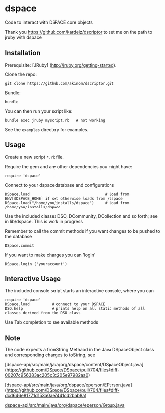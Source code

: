 # dspace

Code to interact with DSPACE core objects 

Thank you https://github.com/kardeiz/dscriptor to set me on the path to jruby with dspace 

## Installation

Prerequisite:  [JRuby] (http://jruby.org/getting-started).

Clone the repo: 

`git clone https://github.com/akinom/dscriptor.git`

Bundle:

`bundle`

You can then run your script like:

`bundle exec jruby myscript.rb   # not working` 

See the `examples` directory for examples.

## Usage

Create a new script `*.rb` file.

Require the gem and any other dependencies you might have:

```
require 'dspace'
```

Connect to your dspace database and configurations 

```
DSpace.load                                  # load from ENV[$DSPACE_HOME] if set otherwise loads from /dspace
DSpace.load("/home/you/installs/dspace")     # load from /home/you/installs/dspace
```

Use the included classes DSO, DCommunity, DCollection and so forth; see in lib/dspace. 
This is work in progress 

Remember to call the commit methods if you want changes to be pushed to the database 

```
DSpace.commit 
```

If you want to make changes you can 'login' 

```
DSpace.login ('youraccount') 
```

## Interactive Usage 

The included console script starts an interactive console, where you can 

```
require 'dspace'
DSpace.load          # connect to your DSPACE 
DSO.help             # prints help on all static methods of all classes derived from the DSO class  
```

Use Tab completion to see available methods 


## Note 

The code expects a fromString Methaod in the Java DSpaceObject class and corresponding changes to toString, see 
 
[dspace-api/src/main/java/org/dspace/content/DSpaceObject.java] (https://github.com/DSpace/DSpace/pull/704/files#diff-00207c956383ac205c3c205e97982aa0)

[dspace-api/src/main/java/org/dspace/eperson/EPerson.java] (https://github.com/DSpace/DSpace/pull/704/files#diff-dcd646e81771d153a0ae7441cd2bab8a)

[dspace-api/src/main/java/org/dspace/eperson/Group.java](https://github.com/DSpace/DSpace/pull/704/files#diff-ec4ae1abb115d7be8774c6885c64f51f)
